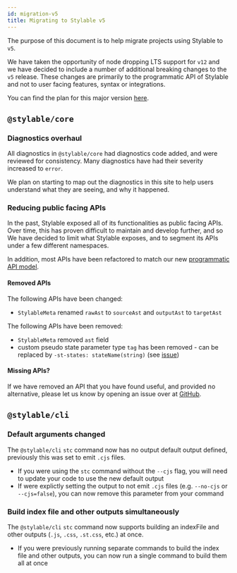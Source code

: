 ```yaml
---
id: migration-v5
title: Migrating to Stylable v5
---
```


The purpose of this document is to help migrate projects using Stylable to `v5`.

We have taken the opportunity of node dropping LTS support for `v12` and we have decided to include a number of additional breaking changes to the `v5` release. These changes are primarily to the programmatic API of Stylable and not to user facing features, syntax or integrations.

You can find the plan for this major version [here](https://github.com/wix/stylable/issues/2410).

## `@stylable/core`

### Diagnostics overhaul

All diagnostics in `@stylable/core` had diagnostics code added, and were reviewed for consistency. Many diagnostics have had their severity increased to `error`.

We plan on starting to map out the diagnostics in this site to help users understand what they are seeing, and why it happened.

### Reducing public facing APIs

In the past, Stylable exposed all of its functionalities as public facing APIs. Over time, this has proven difficult to maintain and develop further, and so We have decided to limit what Stylable exposes, and to segment its APIs under a few different namespaces.

In addition, most APIs have been refactored to match our new [programmatic API model](https://github.com/wix/stylable/wiki/Programmatic-API).

#### Removed APIs

The following APIs have been changed:

- `StylableMeta` renamed `rawAst` to `sourceAst` and `outputAst` to `targetAst`

The following APIs have been removed:

- `StylableMeta` removed `ast` field
- custom pseudo state parameter type `tag` has been removed - can be replaced by `-st-states: stateName(string)` (see [issue](https://github.com/wix/stylable/issues/1552#issuecomment-874559161))

#### Missing APIs?

If we have removed an API that you have found useful, and provided no alternative, please let us know by opening an issue over at [GitHub](https://github.com/wix/stylable/issues/new/choose).

## `@stylable/cli`

### Default arguments changed

The `@stylable/cli` `stc` command now has no output default output defined, previously this was set to emit `.cjs` files.

- If you were using the `stc` command without the `--cjs` flag, you will need to update your code to use the new default output
- If were explictly setting the output to not emit `.cjs` files (e.g. `--no-cjs` or `--cjs=false`), you can now remove this parameter from your command

### Build index file and other outputs simultaneously

The `@stylable/cli` `stc` command now supports building an indexFile and other outputs (`.js`, `.css`, `.st.css`, etc.) at once.

- If you were previously running separate commands to build the index file and other outputs, you can now run a single command to build them all at once
